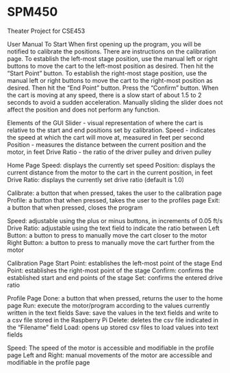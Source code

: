 # SPM450
Theater Project for CSE453

User Manual
To Start
When first opening up the program, you will be notified to calibrate the positions. There are instructions on the calibration page.
To establish the left-most stage position, use the manual left or right buttons to move the cart to the left-most position as desired. Then hit the “Start Point” button.
To establish the right-most stage position, use the manual left or right buttons to move the cart to the right-most position as desired. Then hit the “End Point” button.
Press the “Confirm” button.
When the cart is moving at any speed, there is a slow start of about 1.5 to 2 seconds to avoid a sudden acceleration. Manually sliding the slider does not affect the position and does not perform any function.

Elements of the GUI
Slider - visual representation of where the cart is relative to the start and end positions set by calibration. 
Speed - indicates the speed at which the cart will move at, measured in feet per second
Position - measures the distance between the current position and the motor, in feet
Drive Ratio - the ratio of the driver pulley and driven pulley


Home Page
Speed: displays the currently set speed
Position: displays the current distance from the motor to the cart in the current position, in feet
Drive Ratio: displays the currently set drive ratio (default is 1.0)


Calibrate: a button that when pressed, takes the user to the calibration page
Profile: a button that when pressed, takes the user to the profiles page
Exit: a button that when pressed, closes the program

Speed: adjustable using the plus or minus buttons, in increments of 0.05 ft/s
Drive Ratio: adjustable using the text field to indicate the ratio between
Left Button: a button to press to manually move the cart closer to the motor
Right Button: a button to press to manually move the cart further from the motor


Calibration Page
Start Point: establishes the left-most point of the stage
End Point: establishes the right-most point of the stage
Confirm: confirms the established start and end points of the stage
Set: confirms the entered drive ratio


Profile Page
Done: a button that when pressed, returns the user to the home page
Run: execute the motor/program according to the values currently written in the text fields
Save: save the values in the text fields and write to a csv file stored in the Raspberry Pi
Delete: deletes the csv file indicated in the “Filename” field
Load: opens up stored csv files to load values into text fields

Speed: The speed of the motor is accessible and modifiable in the profile page
Left and Right: manual movements of the motor are accessible and modifiable in the profile page



